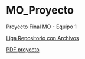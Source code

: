 # MO_Proyecto
Proyecto Final MO - Equipo 1

[Liga Repositorio con Archivos](https://github.com/cgmichel/MO_Proyecto) 

[PDF proyecto](https://github.com/cgmichel/MO_Proyecto/blob/master/Entrega_2/Proyecto_final_eq1.pdf)



